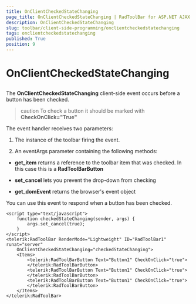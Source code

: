 ```yaml
---
title: OnClientCheckedStateChanging
page_title: OnClientCheckedStateChanging | RadToolBar for ASP.NET AJAX Documentation
description: OnClientCheckedStateChanging
slug: toolbar/client-side-programming/onclientcheckedstatechanging
tags: onclientcheckedstatechanging
published: True
position: 9
---
```


# OnClientCheckedStateChanging

## 

The **OnClientCheckedStateChanging** client-side event occurs before a button has been checked.

>caution To check a button it should be marked with **CheckOnClick="True"** 
>


The event handler receives two parameters:

1. The instance of the toolbar firing the event.

1. An eventArgs parameter containing the following methods:

* **get_item** returns a reference to the toolbar item that was checked. In this case this is a **RadToolBarButton**

* **set_cancel** lets you prevent the drop-down from checking

* **get_domEvent** returns the browser's event object



You can use this event to respond when a button has been checked.

````ASPNET	     
<script type="text/javascript">
    function checkedStateChanging(sender, args) {
        args.set_cancel(true);
    }        
</script> 
<telerik:RadToolBar RenderMode="Lightweight" ID="RadToolBar1" runat="server" 
	OnClientCheckedStateChanging="checkedStateChanging">    
	<Items>        
		<telerik:RadToolBarButton Text="Button1" CheckOnClick="true">
		</telerik:RadToolBarButton>        
		<telerik:RadToolBarButton Text="Button1" CheckOnClick="true">
		</telerik:RadToolBarButton>        
		<telerik:RadToolBarButton Text="Button1" CheckOnClick="true">
		</telerik:RadToolBarButton>    
	</Items>
</telerik:RadToolBar>				
````




